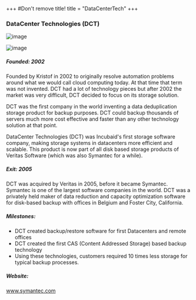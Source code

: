 +++
#Don't remove title!
title = "DataCenterTech"
+++

### DataCenter Technologies (DCT)

![image](img/logo-dct.png)

![image](img//logo-symantec.png)

##### Founded: 2002

Founded by Kristof in 2002 to originally resolve automation problems around what we would call cloud computing today. At that time that term was not invented.
DCT had a lot of technology pieces but after 2002 the market was very difficult, DCT decided to focus on its storage solution.

DCT was the first company in the world inventing a data deduplication storage product for backup purposes. DCT could backup thousands of servers much more cost effective and faster than any other technology solution at that point.

DataCenter Technologies (DCT) was Incubaid's first storage software company, making storage systems in datacenters more efficient and scalable.
This product is now part of all disk based storage products of Veritas Software (which was also Symantec for a while).

##### Exit: 2005

DCT was acquired by Veritas in 2005, before it became Symantec. Symantec is one of the largest software companies in the world. DCT was a privately held maker of data reduction and capacity optimization software for disk-based backup with offices in Belgium and Foster City, California.

##### Milestones:

* DCT created backup/restore software for first Datacenters and remote offices
* DCT created the first CAS (Content Addressed Storage) based backup technology
* Using these technologies, customers required 10 times less storage for typical backup processes.

##### Website:

<a href="http://www.symantec.com" target="_blank">www.symantec.com</a>
